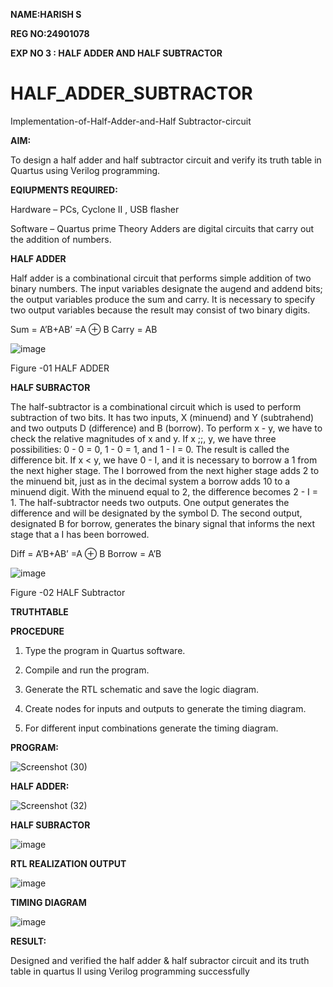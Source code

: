 **NAME:HARISH S**

**REG NO:24901078**

**EXP NO 3 : HALF ADDER AND HALF SUBTRACTOR**
# HALF_ADDER_SUBTRACTOR

Implementation-of-Half-Adder-and-Half Subtractor-circuit

**AIM:**

To design a half adder and half subtractor circuit and verify its truth table in Quartus using Verilog programming.

**EQIUPMENTS REQUIRED:**

Hardware – PCs, Cyclone II , USB flasher 

Software – Quartus prime Theory Adders are digital circuits that carry out the addition of numbers.

**HALF ADDER**

Half adder is a combinational circuit that performs simple addition of two binary numbers. The input variables designate the augend and addend bits; the output variables produce the sum and carry. It is necessary to specify two output variables because the result may consist of two binary digits.

Sum = A’B+AB’ =A ⊕ B Carry = AB

![image](https://github.com/naavaneetha/HALF_ADDER_SUBTRACTOR/assets/154305477/bd4a0b2c-cdbc-4184-ab08-81578f121e1f)

Figure -01 HALF ADDER

**HALF SUBRACTOR**

The half-subtractor is a combinational circuit which is used to perform subtraction of two bits. It has two inputs, X (minuend) and Y (subtrahend) and two outputs D (difference) and B (borrow). To perform x - y, we have to check the relative magnitudes of x and y. If x ;;, y, we have three possibilities: 0 - 0 = 0, 1 - 0 = 1, and 1 - I = 0. The result is called the difference bit. If x < y, we have 0 - I, and it is necessary to borrow a 1 from the next higher stage. The I borrowed from the next higher stage adds 2 to the minuend bit, just as in the decimal system a borrow adds 10 to a minuend digit. With the minuend equal to 2, the difference becomes 2 - I = 1. The half-subtractor needs two outputs. One output generates the difference and will be designated by the symbol D. The second output, designated B for borrow, generates the binary signal that informs the next stage that a I has been borrowed. 

Diff = A’B+AB’ =A ⊕ B
Borrow = A’B

 ![image](https://github.com/naavaneetha/HALF_ADDER_SUBTRACTOR/assets/154305477/d76b099c-513f-4e7c-843a-e2fd028a531a)

Figure -02 HALF Subtractor

**TRUTHTABLE**

**PROCEDURE**

1.	Type the program in Quartus software.

2.	Compile and run the program.

3.	Generate the RTL schematic and save the logic diagram.

4.	Create nodes for inputs and outputs to generate the timing diagram.

5.	For different input combinations generate the timing diagram.


**PROGRAM:**


![Screenshot (30)](https://github.com/user-attachments/assets/c9380545-0e96-498d-9fd8-d7ef42936ca1)

**HALF ADDER:**


![Screenshot (32)](https://github.com/user-attachments/assets/a27fe457-2d11-4e8a-91c1-2095ca3b089d)

**HALF SUBRACTOR**


![image](https://github.com/user-attachments/assets/a2f59f3f-d880-41b3-aa8a-107e67ccc3de)


**RTL REALIZATION OUTPUT**


![image](https://github.com/user-attachments/assets/8a6f333b-db75-4ae6-adc3-65d24616e465)

**TIMING DIAGRAM**


![image](https://github.com/user-attachments/assets/25661360-1a69-403f-9bd8-e48614378eef)

**RESULT:**


Designed and verified the half adder & half subractor circuit and its truth table in quartus Il using
 Verilog programming successfully

